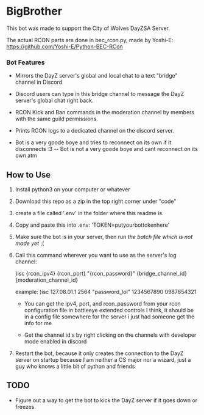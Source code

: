 # BigBrother

This bot was made to support the City of Wolves DayZSA Server. 

The actual RCON parts are done in bec_rcon.py, made by Yoshi-E:
https://github.com/Yoshi-E/Python-BEC-RCon

<h3>Bot Features</h3>

- Mirrors the DayZ server's global and local chat to a text "bridge" channel in Discord

- Discord users can type in this bridge channel to message the DayZ server's global chat right back.

- RCON Kick and Ban commands in the moderation channel by members with the same guild permissions.

- Prints RCON logs to a dedicated channel on the discord server.

- Bot is a very goode boye and tries to reconnect on its own if it disconnects :3
-- Bot is not a very goode boye and cant reconnect on its own atm



<h2>How to Use</h2>

1) Install python3 on your computer or whatever

2) Download this repo as a zip in the top right corner under "code"

3) create a file called '.env' in the folder where this readme is.

4) Copy and paste this into .env: 'TOKEN=putyourbottokenhere'

5) Make sure the bot is in your server, then run *the batch file which is not made yet* ;(

6) Call this command wherever you want to use as the server's log channel:

   )isc {rcon_ipv4} {rcon_port} "{rcon_password}" {bridge_channel_id} {moderation_channel_id}
   
   example:
   )isc 127.08.01.1 2564 "password_lol" 1234567890 0987654321
   
   - You can get the ipv4, port, and rcon_password from your rcon configuration file in battleeye extended controls I think, it should be in a config file somewhere for the server i just had someone get the info for me
   
   - Get the channel id s by right clicking on the channels with developer mode enabled in discord
   
8) Restart the bot, because it only creates the connection to the DayZ server on startup because I am neither a CS major nor a wizard, just a guy who knows a little bit of python and friends


TODO
----
- Figure out a way to get the bot to kick the DayZ server if it goes down or freezes.
